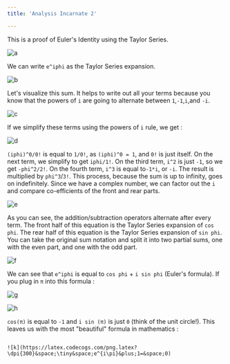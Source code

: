```yaml
---
title: 'Analysis Incarnate 2'

---
```


This is a proof of Euler's Identity using the Taylor Series. 

![a](https://latex.codecogs.com/png.latex?\dpi{300}&space;\tiny&space;e^{i\pi}&plus;1=0)

We can write `e^iphi` as the Taylor Series expansion. 

![b](https://latex.codecogs.com/png.latex?\dpi{300}&space;\tiny&space;e^{i\phi}=\sum_{n=0}^{\infty}\frac{(i\phi)^{n}}{n!})

Let's visualize this sum. It helps to write out all your terms because you know that the powers of `i` are going to alternate between `1`,`-1`,`i`,and `-i`.

<!--more-->

![c](https://latex.codecogs.com/png.latex?\dpi{300}&space;\tiny&space;=\frac{\left(i\phi&space;\:\right)^0}{0!}&plus;\frac{\left(i\phi&space;\right)^1}{1!}&plus;\frac{\left(i\phi&space;\:\right)^2}{2!}&plus;\frac{\left(i\phi&space;\:\right)^3}{3!}&plus;\frac{\left(i\phi&space;\:\right)^4}{4!}&plus;...)

If we simplify these terms using the powers of `i` rule,  we get : 

![d](https://latex.codecogs.com/png.latex?\dpi{300}&space;\tiny&space;=\frac{1}{0!}&plus;i\left(\frac{\phi}{1!}\right)-\frac{\phi^2}{2!}-i\left(\frac{\phi^3}{3!}\right)&plus;\frac{\phi^4}{4!}&plus;...)

`(iphi)^0/0!` is equal to `1/0!`, as `(iphi)^0 = 1`, and `0!` is just itself. On the next term, we simplify to get `iphi/1!`. On the third term,  `i^2` is just `-1`, so we get `-phi^2/2!`. On the fourth term, `i^3` is equal to`-1*i`, or `-i`. The result is multiplied by `phi^3`/`3!`. This process, because the sum is up to infinity, goes on indefinitely. Since we have a complex number, we can factor out the `i` and compare co-efficients of the front and rear parts. 

![e](https://latex.codecogs.com/png.latex?\dpi{300}&space;\tiny&space;=\left(\frac{1}{0!}-\frac{\phi&space;^2}{2!}&plus;\frac{\phi&space;^4}{4!}-...\right)&plus;i\left(\frac{\phi&space;^1}{1!}-\frac{\phi&space;^3}{3!}&plus;\frac{\phi&space;^5}{5!}-...\right))

As you can see, the addition/subtraction operators alternate after every term. The front half of this equation is the Taylor Series expansion of `cos phi`. The rear half of this equation is the Taylor Series expansion of `sin phi`. You can take the original sum notation and split it into two partial sums, one with the even part, and one with the odd part.  

![f](https://latex.codecogs.com/png.latex?\dpi{300}&space;\tiny&space;=cos(\phi)&plus;isin(\phi))

We can see that `e^iphi` is equal to `cos phi` + `i sin phi` (Euler's formula). If you plug in `π` into this formula : 

![g](https://latex.codecogs.com/png.latex?\dpi{300}&space;\tiny&space;e^{i\pi}=&space;cos(\pi)&plus;i&space;sin&space;(\pi))

![h](https://latex.codecogs.com/png.latex?\dpi{300}&space;\tiny&space;=&space;-1&plus;0)

`cos(π)` is equal to `-1` and `i sin (π)` is just `0` (think of the unit circle!). This leaves us with the most "beautiful" formula in mathematics :

  																			 ![k](https://latex.codecogs.com/png.latex?\dpi{300}&space;\tiny&space;e^{i\pi}&plus;1=&space;0)